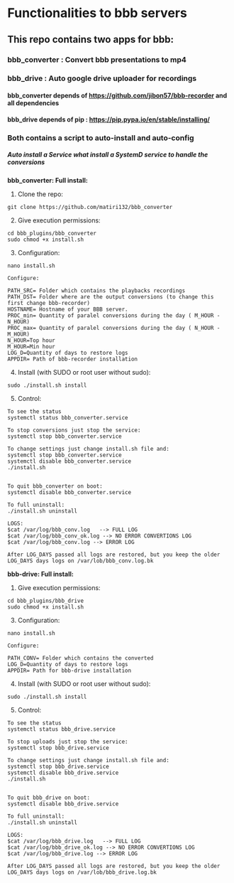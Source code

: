# Functionalities to bbb servers
## This repo contains two apps for bbb:
### bbb_converter : Convert bbb presentations to mp4
### bbb_drive     : Auto google drive uploader for recordings

#### bbb_converter depends of https://github.com/jibon57/bbb-recorder and all dependencies
#### bbb_drive depends of pip : https://pip.pypa.io/en/stable/installing/
### Both contains a script to auto-install and auto-config
##### Auto install a Service what install a SystemD service to handle the conversions

**bbb_converter: Full install:**
1. Clone the repo:
```
git clone https://github.com/matiri132/bbb_converter
```
2. Give execution permissions:
```
cd bbb_plugins/bbb_converter
sudo chmod +x install.sh
```
3. Configuration:
```
nano install.sh

Configure:

PATH_SRC= Folder which contains the playbacks recordings
PATH_DST= Folder where are the output conversions (to change this first change bbb-recorder)
HOSTNAME= Hostname of your BBB server.
PROC_min= Quantity of paralel conversions during the day ( M_HOUR - N_HOUR)
PROC_max= Quantity of paralel conversions during the day ( N_HOUR - M_HOUR)
N_HOUR=Top hour
M_HOUR=Min hour
LOG_D=Quantity of days to restore logs
APPDIR= Path of bbb-recorder installation
```
4. Install (with SUDO or root user without sudo):
```
sudo ./install.sh install
```

5. Control:
```
To see the status
systemctl status bbb_converter.service

To stop conversions just stop the service:
systemctl stop bbb_converter.service

To change settings just change install.sh file and:
systemctl stop bbb_converter.service
systemctl disable bbb_converter.service
./install.sh


To quit bbb_converter on boot:
systemctl disable bbb_converter.service

To full uninstall:
./install.sh uninstall

LOGS:
$cat /var/log/bbb_conv.log   --> FULL LOG
$cat /var/log/bbb_conv_ok.log --> NO ERROR CONVERTIONS LOG
$cat /var/log/bbb_conv.log --> ERROR LOG

After LOG_DAYS passed all logs are restored, but you keep the older LOG_DAYS days logs on /var/lob/bbb_conv.log.bk
```


**bbb-drive: Full install:**
1. Give execution permissions:
```
cd bbb_plugins/bbb_drive
sudo chmod +x install.sh
```
3. Configuration:
```
nano install.sh

Configure:

PATH_CONV= Folder which contains the converted
LOG_D=Quantity of days to restore logs
APPDIR= Path for bbb-drive installation
```
4. Install (with SUDO or root user without sudo):
```
sudo ./install.sh install
```

5. Control:
```
To see the status
systemctl status bbb_drive.service

To stop uploads just stop the service:
systemctl stop bbb_drive.service

To change settings just change install.sh file and:
systemctl stop bbb_drive.service
systemctl disable bbb_drive.service
./install.sh


To quit bbb_drive on boot:
systemctl disable bbb_drive.service

To full uninstall:
./install.sh uninstall

LOGS:
$cat /var/log/bbb_drive.log   --> FULL LOG
$cat /var/log/bbb_drive_ok.log --> NO ERROR CONVERTIONS LOG
$cat /var/log/bbb_drive.log --> ERROR LOG

After LOG_DAYS passed all logs are restored, but you keep the older LOG_DAYS days logs on /var/lob/bbb_drive.log.bk
```


